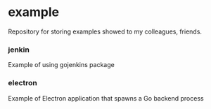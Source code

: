# example
Repository for storing examples showed to my colleagues, friends.

### jenkin
Example of using gojenkins package

### electron
Example of Electron application that spawns a Go backend process
